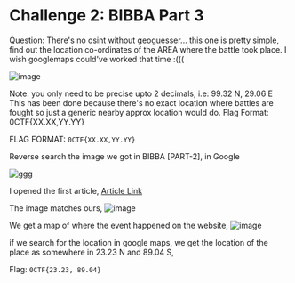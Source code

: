 # Challenge 2: BIBBA Part 3 

Question: There's no osint without geoguesser... this one is pretty simple, find out the location co-ordinates of the AREA where the battle took place. I wish googlemaps could've worked that time :(((

![image](https://github.com/PSrujanReddy/OnlineCTF-Writeups/assets/118731259/be92cd23-883e-499a-8064-57a9ef5f5575)

Note: you only need to be precise upto 2 decimals, i.e: 99.32 N, 29.06 E This has been done because there's no exact location where battles are fought so just a generic nearby approx location would do. Flag Format: 0CTF{XX.XX,YY.YY}

FLAG FORMAT: ```0CTF{XX.XX,YY.YY}```

Reverse search the image we got in BIBBA [PART-2], in Google 

![ggg](https://github.com/PSrujanReddy/OnlineCTF-Writeups/assets/118731259/b56fced0-e4dd-4a10-8de1-b23cd908306d)

I opened the first article,
[Article Link](https://www.bssnews.net/news/99954)

The image matches ours,
![image](https://github.com/PSrujanReddy/OnlineCTF-Writeups/assets/118731259/46a9f61f-c326-446a-a5b2-5a30ef8225ce)

We get a map of where the event happened on the website,
![image](https://github.com/PSrujanReddy/OnlineCTF-Writeups/assets/118731259/9f2c8399-18a1-4218-93d1-05101a4afbb2)


if we search for the location in google maps, we get the location of the place as somewhere in 23.23 N and 89.04 S,

Flag: ```0CTF{23.23, 89.04}```
